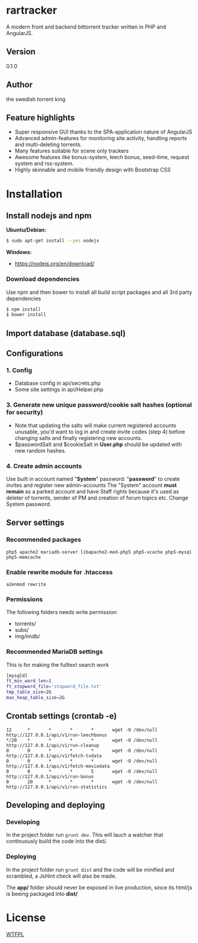 # rartracker
A modern front and backend bittorrent tracker written in PHP and AngularJS.
## Version
0.1.0
## Author
the swedish torrent king
## Feature highlights
* Super responsive GUI thanks to the SPA-application nature of AngularJS
* Advanced admin-features for monitoring site activity, handling reports and multi-deleting torrents.
* Many features suitable for scene only trackers
* Awesome features like bonus-system, leech bonus, seed-time, request system and rss-system.
* Highly skinnable and mobile friendly design with Bootstrap CSS

# Installation
## Install nodejs and npm

**Ubuntu/Debian:**
```sh
$ sudo apt-get install --yes nodejs
```
**Windows:**
* https://nodejs.org/en/download/
### Download dependencies
Use npm and then bower to install all build script packages and all 3rd party dependencies
```sh
$ npm install
$ bower install
```
## Import database (database.sql)
## Configurations

### 1. Config
* Database config in api/secrets.php
* Some site settings in api/Helper.php
### 3. Generate new unique password/cookie salt hashes (optional for security)
* Note that updating the salts will make current registered accounts unusable, you'd want to log in and create invite codes (step 4) before changing salts and finally registering new accounts.
* $passwordSalt and $cookieSalt in **User.php** should be updated with new random hashes.
### 4. Create admin accounts
Use built in account named "**System**" password: "**password**" to create invites and register new admin-accounts
The "System" account **must remain** as a parked account and have Staff rights because it's used as deleter of torrents, sender of PM and creation of forum topics etc. Change System password.


## Server settings
### Recommended packages
``php5 apache2 mariadb-server libapache2-mod-php5 php5-xcache php5-mysql php5-memcache``
### Enable rewrite module for .htaccess
``a2enmod rewrite``
### Permissions
The following folders needs write permission:

* torrents/
* subs/
* img/imdb/
### Recommended MariaDB settings
This is for making the fulltext search work
```sh
[mysqld]
ft_min_word_len=1
ft_stopword_file='stopword_file.txt'
tmp_table_size=2G
max_heap_table_size=2G
```

## Crontab settings (crontab -e)
````
12      *       *       *       *       wget -O /dev/null http://127.0.0.1/api/v1/run-leechbonus
*/20    *       *       *       *       wget -O /dev/null http://127.0.0.1/api/v1/run-cleanup
0       0       *       *       *       wget -O /dev/null http://127.0.0.1/api/v1/fetch-tvdata
0       0       *       *       *       wget -O /dev/null http://127.0.0.1/api/v1/fetch-moviedata
0       0       *       *       5       wget -O /dev/null http://127.0.0.1/api/v1/run-bonus
0       20      *       *       *       wget -O /dev/null http://127.0.0.1/api/v1/run-statistics
````

## Developing and deploying
### Developing
In the project folder run ``grunt dev``. This will lauch a watcher that continuously build the code into the dist/.
### Deploying
In the project folder run ``grunt dist`` and the code will be minified and scrambled, a JsHint check will also be made.

The **app/** folder should never be exposed in live production, since its html/js is beeing packaged into **dist/**

# License
[WTFPL]

[//]: # 
[WTFPL]: <http://www.wtfpl.net/>
